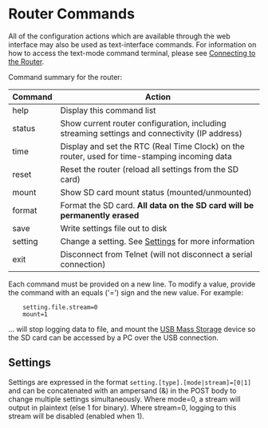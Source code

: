 
[//]: # (Router command list)

# Router Commands

All of the configuration actions which are available through the web interface
may also be used as text-interface commands. For information on how to access 
the text-mode command terminal, please see [Connecting to the Router](connecting.md).

Command summary for the router:

 Command | Action
 ------- | --------
 help    | Display this command list
 status  | Show current router configuration, including streaming settings and connectivity (IP address)
 time    | Display and set the RTC (Real Time Clock) on the router, used for time-stamping incoming data
 reset   | Reset the router (reload all settings from the SD card)
 mount   | Show SD card mount status (mounted/unmounted)
 format  | Format the SD card. **All data on the SD card will be permanently erased**
 save    | Write settings file out to disk
 setting | Change a setting. See [Settings](#settings) for more information
 exit    | Disconnect from Telnet (will not disconnect a serial connection)


Each command must be provided on a new line. To modify a value, provide the
command with an equals ('=') sign and the new value. For example:

````
	setting.file.stream=0
	mount=1
````

... will stop logging data to file, and mount the [USB Mass Storage](connecting.md#usb-mass-storage)
device so the SD card can be accessed by a PC over the USB connection.


## Settings

Settings are expressed in the format `setting.[type].[mode|stream]=[0|1]` and
can be concatenated with an ampersand (&) in the POST body to change multiple
settings simultaneously. Where mode=0, a stream will output in plaintext (else
1 for binary). Where stream=0, logging to this stream will be disabled (enabled
when 1).


